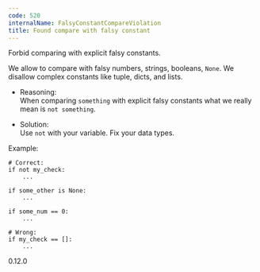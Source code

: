 ```yaml
---
code: 520
internalName: FalsyConstantCompareViolation
title: Found compare with falsy constant
---
```


Forbid comparing with explicit falsy constants.

We allow to compare with falsy numbers, strings, booleans, `None`. We
disallow complex constants like tuple, dicts, and lists.

  - Reasoning:  
    When comparing `something` with explicit falsy constants what we
    really mean is `not something`.

  - Solution:  
    Use `not` with your variable. Fix your data types.

Example:

    # Correct:
    if not my_check:
        ...
    
    if some_other is None:
        ...
    
    if some_num == 0:
        ...
    
    # Wrong:
    if my_check == []:
        ...

<div class="versionadded">

0.12.0

</div>